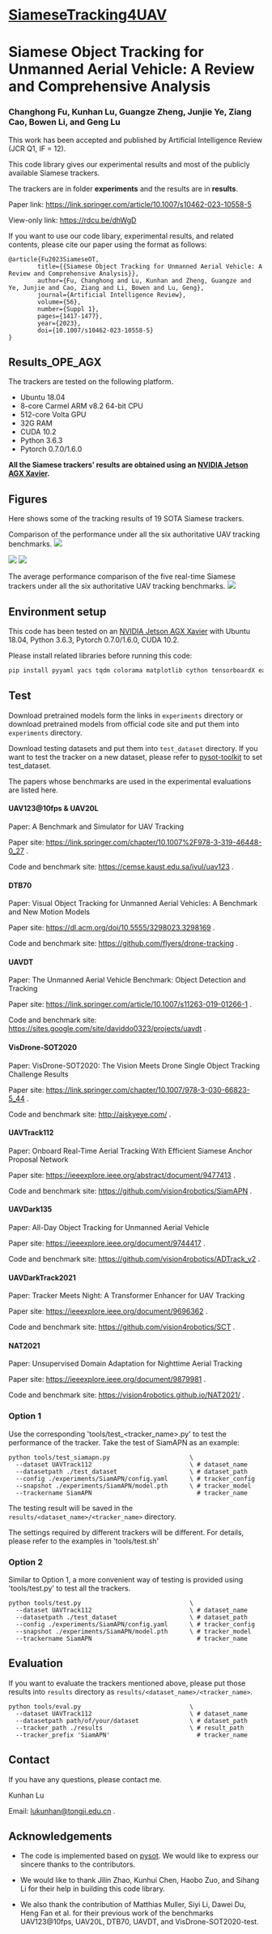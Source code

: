 # [SiameseTracking4UAV](https://link.springer.com/article/10.1007/s10462-023-10558-5)
# Siamese Object Tracking for Unmanned Aerial Vehicle: A Review and Comprehensive Analysis

### Changhong Fu, Kunhan Lu, Guangze Zheng, Junjie Ye, Ziang Cao, Bowen Li, and Geng Lu

This work has been accepted and published by Artificial Intelligence Review (JCR Q1, IF = 12).

This code library gives our experimental results and most of the publicly available Siamese trackers.

The trackers are in folder **experiments** and the results are in **results**.

Paper link: https://link.springer.com/article/10.1007/s10462-023-10558-5

View-only link: https://rdcu.be/dhWgD

If you want to use our code libary, experimental results, and related contents, please cite our paper using the format as follows:

```
@article{Fu2023SiameseOT,
        title={{Siamese Object Tracking for Unmanned Aerial Vehicle: A Review and Comprehensive Analysis}},
        author={Fu, Changhong and Lu, Kunhan and Zheng, Guangze and Ye, Junjie and Cao, Ziang and Li, Bowen and Lu, Geng},
        journal={Artificial Intelligence Review},
        volume={56},
        number={Suppl 1},
        pages={1417-1477},
        year={2023},
        doi={10.1007/s10462-023-10558-5}
}
```

## Results_OPE_AGX

The trackers are tested on the following platform.

- Ubuntu 18.04
- 8-core Carmel ARM v8.2 64-bit CPU
- 512-core Volta GPU
- 32G RAM
- CUDA 10.2
- Python 3.6.3
- Pytorch 0.7.0/1.6.0

**All the Siamese trackers' results are obtained using an [NVIDIA Jetson AGX Xavier](https://www.nvidia.com/en-us/autonomous-machines/embedded-systems/jetson-agx-xavier/).**

## Figures

Here shows some of the tracking results of 19 SOTA Siamese trackers.

Comparison of the performance under all the six authoritative UAV tracking benchmarks.
<img src="./figures/Precision and FPS.png">

<img src="./figures/Normalized Precision and FPS.png">

<img src="./figures/Success and FPS.png">

The average performance comparison of the five real-time Siamese trackers under all the six authoritative UAV tracking benchmarks.
<img src="./figures/Attributes.png">

## Environment setup
This code has been tested on an [NVIDIA Jetson AGX Xavier](https://www.nvidia.com/en-us/autonomous-machines/embedded-systems/jetson-agx-xavier/) with Ubuntu 18.04, Python 3.6.3, Pytorch 0.7.0/1.6.0, CUDA 10.2.

Please install related libraries before running this code: 
```bash
pip install pyyaml yacs tqdm colorama matplotlib cython tensorboardX easydict
```

## Test

Download pretrained models form the links in `experiments` directory or download pretrained models from official code site and put them into `experiments` directory.

Download testing datasets and put them into `test_dataset` directory. If you want to test the tracker on a new dataset, please refer to [pysot-toolkit](https://github.com/StrangerZhang/pysot-toolkit) to set test_dataset.

The papers whose benchmarks are used in the experimental evaluations are listed here.

#### UAV123@10fps & UAV20L

Paper: A Benchmark and Simulator for UAV Tracking

Paper site: https://link.springer.com/chapter/10.1007%2F978-3-319-46448-0_27 .

Code and benchmark site: https://cemse.kaust.edu.sa/ivul/uav123 .

#### DTB70

Paper: Visual Object Tracking for Unmanned Aerial Vehicles: A Benchmark and New Motion Models

Paper site: https://dl.acm.org/doi/10.5555/3298023.3298169 .

Code and benchmark site: https://github.com/flyers/drone-tracking .

#### UAVDT

Paper: The Unmanned Aerial Vehicle Benchmark: Object Detection and Tracking

Paper site: https://link.springer.com/article/10.1007/s11263-019-01266-1 .

Code and benchmark site: https://sites.google.com/site/daviddo0323/projects/uavdt .

#### VisDrone-SOT2020

Paper: VisDrone-SOT2020: The Vision Meets Drone Single Object Tracking Challenge Results

Paper site: https://link.springer.com/chapter/10.1007/978-3-030-66823-5_44 .

Code and benchmark site: http://aiskyeye.com/ .

#### UAVTrack112

Paper: Onboard Real-Time Aerial Tracking With Efficient Siamese Anchor Proposal Network

Paper site: https://ieeexplore.ieee.org/abstract/document/9477413 .

Code and benchmark site: https://github.com/vision4robotics/SiamAPN .

####  UAVDark135

Paper: All-Day Object Tracking for Unmanned Aerial Vehicle

Paper site: https://ieeexplore.ieee.org/document/9744417 .

Code and benchmark site: https://github.com/vision4robotics/ADTrack_v2 .

####  UAVDarkTrack2021

Paper: Tracker Meets Night: A Transformer Enhancer for UAV Tracking

Paper site: https://ieeexplore.ieee.org/document/9696362 .

Code and benchmark site: https://github.com/vision4robotics/SCT .

####  NAT2021

Paper: Unsupervised Domain Adaptation for Nighttime Aerial Tracking

Paper site: https://ieeexplore.ieee.org/document/9879981 .

Code and benchmark site: https://vision4robotics.github.io/NAT2021/ .

### Option 1

Use the corresponding 'tools/test_<tracker_name>.py' to test the performance of the tracker.
Take the test of SiamAPN as an example:

```
python tools/test_siamapn.py                      \
  --dataset UAVTrack112                           \ # dataset_name
  --datasetpath ./test_dataset                    \ # dataset_path
  --config ./experiments/SiamAPN/config.yaml      \ # tracker_config
  --snapshot ./experiments/SiamAPN/model.pth      \ # tracker_model
  --trackername SiamAPN                             # tracker_name
```

The testing result will be saved in the `results/<dataset_name>/<tracker_name>` directory.

The settings required by different trackers will be different. For details, please refer to the examples in 'tools/test.sh'

### Option 2

Similar to Option 1, a more convenient way of testing is provided using 'tools/test.py' to test all the trackers.

```
python tools/test.py                              \
  --dataset UAVTrack112                           \ # dataset_name
  --datasetpath ./test_dataset                    \ # dataset_path
  --config ./experiments/SiamAPN/config.yaml      \ # tracker_config
  --snapshot ./experiments/SiamAPN/model.pth      \ # tracker_model
  --trackername SiamAPN                             # tracker_name
```

## Evaluation 

If you want to evaluate the trackers mentioned above, please put those results into `results` directory as `results/<dataset_name>/<tracker_name>`.

```
python tools/eval.py                              \
  --dataset UAVTrack112                           \ # dataset_name
  --datasetpath path/of/your/dataset              \ # dataset_path
  --tracker_path ./results                        \ # result_path
  --tracker_prefix 'SiamAPN'                        # tracker_name
```

## Contact

If you have any questions, please contact me.

Kunhan Lu

Email: lukunhan@tongji.edu.cn .

## Acknowledgements
- The code is implemented based on [pysot](https://github.com/STVIR/pysot). We would like to express our sincere thanks to the contributors.

- We would like to thank Jilin Zhao, Kunhui Chen, Haobo Zuo, and Sihang Li for their help in building this code library.

- We also thank the contribution of Matthias Muller, Siyi Li, Dawei Du, Heng Fan et al. for their previous work of the benchmarks UAV123@10fps, UAV20L, DTB70, UAVDT, and VisDrone-SOT2020-test.
